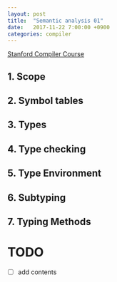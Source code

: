 ```yaml
---
layout: post
title:  "Semantic analysis 01"
date:   2017-11-22 7:00:00 +0900
categories: compiler
---
```

[Stanford Compiler Course](https://lagunita.stanford.edu/courses/Engineering/Compilers/Fall2014)

## 1. Scope
## 2. Symbol tables
## 3. Types
## 4. Type checking
## 5. Type Environment
## 6. Subtyping
## 7. Typing Methods

# TODO

- [ ] add contents
